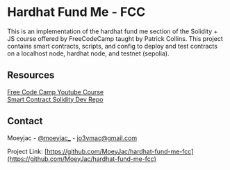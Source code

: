 # Hardhat Fund Me - FCC
This is an implementation of the hardhat fund me section of the Solidity + JS course offered by FreeCodeCamp taught by Patrick Collins.
This project contains smart contracts, scripts, and config to deploy and test contracts on a localhost node, hardhat node, and testnet (sepolia).

## Resources
[Free Code Camp Youtube Course](https://www.youtube.com/watch?v=gyMwXuJrbJQ&list=PL4-FmJt6JZzFUfEd17Jvouz3TNIzqXKIT&index=3)  
[Smart Contract Solidity Dev Repo](https://github.com/smartcontractkit/full-blockchain-solidity-course-js)

## Contact

Moeyjac - [@moeyjac_](https://twitter.com/moeyjac_) -  jo3ymac@gmail.com

Project Link: [https://github.com/MoeyJac/hardhat-fund-me-fcc](https://github.com/MoeyJac/hardhat-fund-me-fcc)
